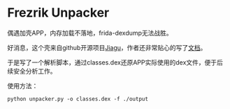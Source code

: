 # Frezrik Unpacker

偶遇加壳APP，内存加载不落地，frida-dexdump无法战胜。

好消息，这个壳来自github开源项目[Jiagu](https://github.com/Frezrik/Jiagu)，作者还非常贴心的写了[文档](https://github.com/Frezrik/Jiagu/blob/main/README_CN.md)。

于是写了一个解析脚本，通过classes.dex还原APP实际使用的dex文件，便于后续安全分析工作。

使用方法：

``` python unpacker.py -o classes.dex -f ./output ```